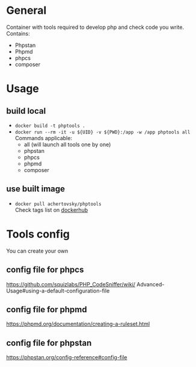 # General
Container with tools required to develop php and check code you write. Contains:
- Phpstan
- Phpmd
- phpcs
- composer

# Usage
## build local
- `docker build -t phptools .`
- `docker run --rm -it -u ${UID} -v ${PWD}:/app -w /app phptools all`<br>
Commands applicable:
    - all (will launch all tools one by one)
    - phpstan
    - phpcs
    - phpmd
    - composer
## use built image
- `docker pull achertovsky/phptools`<br>
Check tags list on [dockerhub](https://hub.docker.com/r/achertovsky/phptools)

# Tools config

You can create your own
## config file for phpcs
https://github.com/squizlabs/PHP_CodeSniffer/wiki/
Advanced-Usage#using-a-default-configuration-file
## config file for phpmd
https://phpmd.org/documentation/creating-a-ruleset.html
## config file for phpstan
https://phpstan.org/config-reference#config-file
